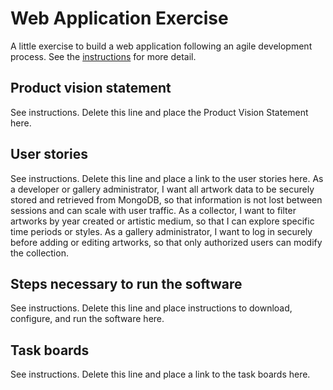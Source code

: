 # Web Application Exercise

A little exercise to build a web application following an agile development process. See the [instructions](instructions.md) for more detail.

## Product vision statement

See instructions. Delete this line and place the Product Vision Statement here.

## User stories

See instructions. Delete this line and place a link to the user stories here.
As a developer or gallery administrator, I want all artwork data to be securely stored and retrieved from MongoDB, so that information is not lost between sessions and can scale with user traffic.
As a collector, I want to filter artworks by year created or artistic medium, so that I can explore specific time periods or styles.
As a gallery administrator, I want to log in securely before adding or editing artworks, so that only authorized users can modify the collection.



## Steps necessary to run the software

See instructions. Delete this line and place instructions to download, configure, and run the software here.

## Task boards

See instructions. Delete this line and place a link to the task boards here.
